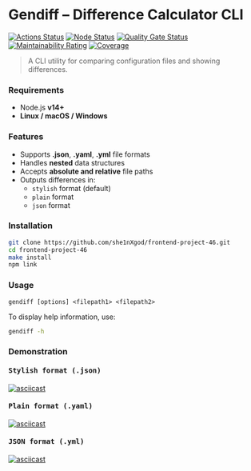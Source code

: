# Gendiff – Difference Calculator CLI

[![Actions Status](https://github.com/she1nXgod/frontend-project-46/actions/workflows/hexlet-check.yml/badge.svg)](https://github.com/she1nXgod/frontend-project-46/actions)
[![Node Status](https://github.com/she1nXgod/frontend-project-46/actions/workflows/ci.yml/badge.svg)](https://github.com/she1nXgod/frontend-project-46/actions/workflows/ci.yml)
[![Quality Gate Status](https://sonarcloud.io/api/project_badges/measure?project=she1nXgod_frontend-project-46&metric=alert_status)](https://sonarcloud.io/summary/new_code?id=she1nXgod_frontend-project-46)
[![Maintainability Rating](https://sonarcloud.io/api/project_badges/measure?project=she1nXgod_frontend-project-46&metric=sqale_rating)](https://sonarcloud.io/summary/new_code?id=she1nXgod_frontend-project-46)
[![Coverage](https://sonarcloud.io/api/project_badges/measure?project=she1nXgod_frontend-project-46&metric=coverage)](https://sonarcloud.io/summary/new_code?id=she1nXgod_frontend-project-46)

> A CLI utility for comparing configuration files and showing differences.

### Requirements
- Node.js **v14+**
- **Linux / macOS / Windows**

### Features
- Supports **.json**, **.yaml**, **.yml** file formats  
- Handles **nested** data structures
- Accepts **absolute and relative** file paths
- Outputs differences in:
  - `stylish` format (default)
  - `plain` format
  - `json` format

### Installation
```bash
git clone https://github.com/she1nXgod/frontend-project-46.git
cd frontend-project-46
make install
npm link
```

### Usage
```
gendiff [options] <filepath1> <filepath2>
```
To display help information, use:
```bash
gendiff -h
```

### Demonstration
#### <pre>Stylish format (.json)</pre> 
[![asciicast](https://asciinema.org/a/WgJtPZax6iLpTj4T9deKcxhCN.svg)](https://asciinema.org/a/WgJtPZax6iLpTj4T9deKcxhCN)

#### <pre>Plain format (.yaml)</pre>
[![asciicast](https://asciinema.org/a/uiBe8XsjAJqVum45bF9HKLAxR.svg)](https://asciinema.org/a/uiBe8XsjAJqVum45bF9HKLAxR)

#### <pre>JSON format (.yml)</pre>
[![asciicast](https://asciinema.org/a/PRKORM7fHCn8cuqjRDhlRjleP.svg)](https://asciinema.org/a/PRKORM7fHCn8cuqjRDhlRjleP)
